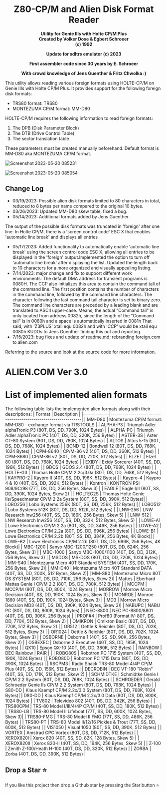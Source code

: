 <div align="center">

# Z80-CP/M and Alien Disk Format Reader

**Utility for Genie IIIs with Holte CP/M Plus**\
**Created by Volker Dose & Egbert Schroeer**\
**(c) 1992**

**Update for sdltrs emulator (c) 2023**

**First assembler code since 30 years by E. Schroeer**

**With crowd knowledge of Jens Guenther & Fritz Chwolka :)**

</div>

This utility allows reading various foreign formats using HOLTE-CP/M on Genie IIIs with Holte CP/M Plus. It provides support for the following foreign disk formats:

- TRS80 format: TRS80
- MONTEZUMA CP/M format: MM-D80

HOLTE-CP/M requires the following information to read foreign formats:

1. The DPB (Disk Parameter Block)
2. The DTB (Drive Control Table)
3. The sector translation table

These parameters must be created manually beforehand.
Default format is MM-D80 aka MONTEZUMA CP/M format.

![Screenshot 2023-05-20 085231](https://github.com/Egbert-Azure/Z80-CP-M-format-reader/assets/55332675/fdabdd6e-a530-444a-bb07-06de9e116463)

![Screenshot 2023-05-20 085054](https://github.com/Egbert-Azure/Z80-CP-M-format-reader/assets/55332675/4bf05a34-fb91-4186-9c38-c7e0487ab310)

## Change Log

- 03/19/2023: Possible alien disk formats limited to 80 characters in total, reduced to 8 bytes per name compared to the original 10 bytes.
- 03/26/2023: Updated MM-D80 skew table, fixed a bug.
- 05/14/2023: Additional formats added by Jens Guenther.

The output of the possible disk formats was truncated in 'foreign' after one line. In Holte CP/M, there is a 'screen control code' ESC X that enables 'automatic line break' and displays all entries

- 05/17/2023: Added functionality to automatically enable 'automatic line break' using the screen control code ESC X, allowing all entries to be displayed in the 'foreign' output.Implemented the option to turn off 'automatic line break' after displaying the list. Updated the length back to 10 characters for a more organized and visually appealing listing.
- 7/14/2023: major change and fix to support different work environments:
  The default DMA address for transient programs is 0080H. The CCP also initializes this area to contain the command tall of the command line. The first position contains the number of characters in the command line, followed by the command line  characters. The character following the last command tail character is set to binary zero. The command line characters are preceded by a leading blank and are translated to ASCII upper-case. Means, the actual "Command tail" is only located from address 0082h, since the length of the "Command tail" is in 0080h and a space is automatically inserted in 0081h
  That said, with 'Z3PLUS' xtail  equ 0082h and with 'CCP' would be xtail  equ 0080h
  KUDOs to Jens Guenther finding this out and reporting.
- 7/15/2023: bug fixes and update of readme.md; rebranding foreign.com to alien.com

Referring to the source and look at the source code for more information.

# ALIEN.COM Ver 3.0

 # List of implemented alien formats

The following table lists the implemented alien formats along with their descriptions:
| Format      | Description                                                   |
|-------------|---------------------------------------------------------------|
| MM-D80      | Montezuma CP/M format: MM-D80 - exchange format via TRSTOOLS    |
| ALPHA-P3    | Triumph Adler alphaTronic P3 (80T, DS, DD, 790K, 1024 Bytes)    |
| ALPHA-PC    | Triumph Adler alphaTronic PC (40T, DS, DD, 320K, 256 Bytes)    |
| ASTER-3S    | Aster CT-80 System (80T, DS, DD, 780K, 1024 Bytes)             |
| ALTOS       | Altos 5-15 (80T, DS, DD, 768K, 1024 Bytes)                      |
| BOND-12     | Bondwell 12 (80T, DS, DD, 768K, 1024 Bytes)                     |
| CPM-8640    | CP/M-86 v2 (40T, DS, DD, 360K, 512 Bytes)                       |
| CPM-8680    | CP/M-86 v2 (80T, DS, DD, 720K, 512 Bytes)                       |
| ELZET       | Elzet 80 (80T, DS, DD, 768K, 1024 Bytes)                        |
| EXIDY       | Exidy Sorcerer (40T, SS, DD, 196K, 512 Bytes)                    |
| GDOS        | GDOS 2.4 (80T, DS, DD, 768K, 1024 Bytes)                         |
| HOLTE-G3    | Thomas Holte CP/M 2.2c/3.0a (80T, DS, DD, 768K, 512 Bytes)       |
| KAYPRO-2    | Kaypro II (40T, SS, DD, 196K, 512 Bytes)                         |
| Kaypro-4    | Kaypro 4 & 10 (40T, DS, DD, 392K, 512 Bytes)                      |
| Kontron     | KONTRON PSI 908/9C/98 (77T, DS, DD, 256 Bytes, Skew 3)           |
| EAGLE       | Eagle I/II (80T, SS, DD, 390K, 1024 Bytes, Skew 2)               |
| HOLTEG2S    | Thomas Holte Genie IIs/Speedmaster CP/M 2.2a System (80T, SS, DD, 390K, 512 Bytes)|
| LOBO256     | Lobo Systems 256K (80T, SS, DD, 256K, 512 Bytes)                 |
| LOBO512     | Lobo Systems 512K (80T, DS, DD, 512K, 512 Bytes)                 |
| LNW-256     | LNW Research lnw256 (40T, SS, DD, 166K, 256 Bytes, Skew 5)       |
| LNW-512     | LNW Research lnw256 (40T, SS, DD, 332K, 512 Bytes, Skew 5)       |
| LOWE-A1     | Lowe Electronics CP/M 2.2a (80T, SS, DD, 346K, 256 Bytes)       |
| LOWE-A2     | Lowe Electronics CP/M 2.2a (80T, DS, DD, 696K, 256 Bytes)       |
| LOWE-B1     | Lowe Electronics CP/M 2.2b (80T, SS, DD, 384K, 256 Bytes, 4K Block)|
| LOWE-B2     | Lowe Electronics CP/M 2.2b (80T, DS, DD, 696K, 256 Bytes, 4K Block)|
| MBC-1200    | Sanyo MBC-1200/1250 (80T, DS, DD, 624K, 256 Bytes, Skew 3)      |
| MBC-1000    | Sanyo MBC-1000/1100 (40T, DS, DD, 312K, 256 Bytes, Skew 3)      |
| MSDOS       | MS-DOS (80T, DS, DD, 720K, 1024 Bytes)                           |
| MM-S40      | Montezuma Micro 40T Standard SYSTEM (40T, SS, DD, 170K, 256 Bytes, Skew 2)|
| MM-D40      | Montezuma Micro 40T Standard DATA (40T, SS, DD, 200K, 512 Bytes, Skew 2)|
| MM-S80      | Montezuma Micro 80T DS SYSTEM (80T, DS, DD, 710K, 256 Bytes, Skew 2)|
| Mattes      | Eberhard Mattes Genie I CP/M 2.2 (80T, DS, DD, 780K, 512 Bytes) |
| MCCPM       | MCCP/M (80T, DS, DD, 800K, 1024 Bytes)                           |
| MORROW      | Morrow Micro Decision (40T, SS, DD, 190K, 1024 Bytes, Skew 3)   |
| MONROE      | Monroe 1860 (40T, SS, DD, 190K, 1024 Bytes, Skew 3)              |
| MD3         | Morrow Micro Decision MD3 (40T, DS, DD, 390K, 1024 Bytes, Skew 3)|
| NABUPC      | NABU PC (80T, DS, DD, 800K, 1024 Bytes)                          |
| NEC-8800    | NEC PC-8800/8801 (40T, DS, DD, 306K, 256 Bytes)                  |
| PROF#4      | Prof80 (Format IV: 80T, DS, DD, 770K, 512 Bytes, Skew 2)        |
| OMIKRON     | Omikron Basic (80T, DS, DD, 770K, 512 Bytes, Skew 2)            |
| OR512       | Oettle & Reichler (80T, DS, DD, 702K, 512 Bytes, Skew 3)         |
| OR1024      | Oettle & Reichler (80T, DS, DD, 702K, 1024 Bytes, Skew 3)        |
| OSBORNE     | Osborne 1 (40T, SS, SD, 90K, 256 Bytes, Skew 2)                 |
| OSBEXEC     | Osborne 2 Executive (40T, SS, DD, 185K, 1024 Bytes)             |
| QX10        | Epson QX-10 (40T, DS, DD, 380K, 512 Bytes)                      |
| RAINBOW     | DEC Rainbow
| RAIR        |                                                   |
| ROBO80S     | Robotron PC 1715 System (40T, SS, DD, 190K, 1024 Bytes)         |
| ROBO80D     | Robotron PC 1715 Data (80T, DS, DD, 390K, 1024 Bytes)           |
| RSCPM3      | Radio Shack TRS-80 Model 4/4P CP/M Plus (40T, SS, DD, 156K, 512 Bytes) |
| DECROBIN    | DEC VT-180 "Robin" (40T, SS, DD, 171K, 512 Bytes, Skew 2)       |
| SCHMIDTKE   | Schmidtke Genie I CP/M 2.2 System (80T, DS, DD, 768K, 1024 Bytes) |
| SCHROEDER   | Gerald Schroeder Genie IIs CP/M 2.2 System (80T, DS, DD, 768K, 1024 Bytes) |
| S80-DD      | Klaus Kaempf CP/M 2.2x/3.0 System (80T, DS, DD, 768K, 1024 Bytes)|
| D80-DD      | Klaus Kaempf CP/M 2.2x/3.0 Data (80T, DS, DD, 800K, 1024 Bytes) |
| TV802       | Televideo 802 (40T, DS, DD, 342K, 256 Bytes)                    |
| TRS80CPM    | TRS-80 Model I/III/4/4P CP/M (40T, SS, DD, 180K, 512 Bytes)     |
| TRS80-LB    | TRS-80 Model II Lifeboat (77T, SS, DD, 600K, 1024 Bytes, Skew 3)|
| TRS80-FMG   | TRS-80 Model II FMG (77T, SS, DD, 486K, 256 Bytes)              |
| TRS80-PT    | TRS-80 Model II/12/16 Pickles & Trout (77T, SS, DD, 600K, 512 Bytes) |
| VIS1050     | Visual 1050 (80T, SS, DD, 390K, 512 Bytes)                      |
| VORTEX      | Amstrad CPC Vortex (80T, DS, DD, 712K, 512 Bytes)               |
| XEROX820I   | Xerox 820 (40T, SS, SD, 82K, 128 Bytes, Skew 5)                 |
| XEROX820II  | Xerox 820-II (40T, SS, DD, 164K, 256 Bytes, Skew 5)             |
| Z-100       | Zenith Z-100/Heath H-100 (40T, DS, DD, 320K, 512 Bytes)         |
| ZORBA       | Zorba (40T, DS, DD, 390K, 512 Bytes)                            |


## Drop a Star ⭐

If you like this project then drop a Github star by pressing the Star button ⭐
